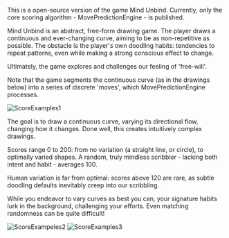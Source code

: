 This is a open-source version of the game Mind Unbind. Currently, only the core scoring algorithm - MovePredictionEngine - is published.

Mind Unbind is an abstract, free-form drawing game. The player draws a continuous and ever-changing curve, aiming to be as non-repetitive as possible.
The obstacle is the player's own doodling habits: tendencies to repeat patterns, even while making a strong conscious effect to change. 

Ultimately, the game explores and challenges our feeling of 'free-will'.

Note that the game segments the continuous curve (as in the drawings below) into a series of discrete 'moves', which MovePredictionEngine processes. 

![ScoreExamples1](https://github.com/user-attachments/assets/9e9a3438-3b29-4fa6-bbc3-2c9c2bfe2bfc)

The goal is to draw a continuous curve, varying its directional flow, changing how it changes. Done well, this creates intuitively complex drawings.

Scores range 0 to 200: from no variation (a straight line, or circle), to optimally varied shapes. A random, truly mindless scribbler - lacking both intent and habit - averages 100.

Human variation is far from optimal: scores above 120 are rare, as subtle doodling defaults inevitably creep into our scribbling.

While you endeavor to vary curves as best you can, your signature habits lurk in the background, challenging your efforts. Even matching randomness can be quite difficult!

![ScoreExampeles2](https://github.com/user-attachments/assets/4eb274db-d709-40cd-b6be-008c2966efe6)
![ScoreExamples3](https://github.com/user-attachments/assets/c40513c1-b1be-43a8-9ba3-40d932432232)

